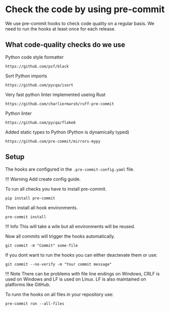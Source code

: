 # Check the code by using pre-commit


We use pre-commit hooks to check code quality on a regular basis. 
We need to run the hooks at least once for each release.

## What code-quality checks do we use

Python code style formatter
    
    https://github.com/psf/black

Sort Python imports
    
    https://github.com/pycqa/isort

Very fast python linter implemented useing Rust
    
    https://github.com/charliermarsh/ruff-pre-commit

Python linter
    
    https://github.com/pycqa/flake8

Added static types to Python (Python is dynamically typed)
    
    https://github.com/pre-commit/mirrors-mypy

## Setup

The hooks are configured in the `.pre-commit-config.yaml` file. 

!!! Warning
    Add create config guide. 


To run all checks you have to install pre-commit.

    pip install pre-commit

Then install all hook environments.

    pre-commit install

!!! Info
    This will take a wile but all environments will be reused.

Now all commits will trigger the hooks automatically. 

    git commit -m "Commit" some-file

If you dont want to run the hooks you can either deactevate them or use:

    git commit --no-verify -m "Your commit message"

!!! Note
   There can be problems with file line endings on Windows, CRLF is used on Windows and LF is used on Linux.
   LF is also maintained on platforms like GitHub.

To runn the hooks on all files in your repository use:

    pre-commit run --all-files